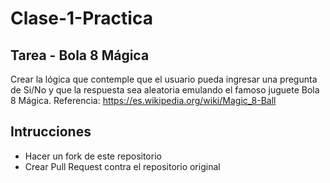 #  Clase-1-Practica
## Tarea - Bola 8 Mágica
Crear la lógica que contemple que el usuario pueda ingresar una pregunta de Si/No y que la respuesta sea aleatoria emulando el famoso juguete Bola 8 Mágica. 
Referencia: https://es.wikipedia.org/wiki/Magic_8-Ball
## Intrucciones
- Hacer un fork de este repositorio
- Crear Pull Request contra el repositorio original